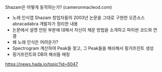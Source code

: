 Shazam은 어떻게 동작하는가? (cameronmacleod.com)

- 노래 인식앱 Shazam 창업자들의 2003년 논문을 그대로 구현한 오픈소스 abracadabra 개발자가 정리한 내용
- 논문에서 설명 안된 부분에 대해서 자신이 채운 방법을 소개하고 파이썬 코드와 연결
- 왜 노래 인식은 어려운가?
- Spectrogram 계산하여 Peak들 찾고, 그 Peak들을 해쉬해서 핑거프린트 생성
- 핑거프린트와 DB의 해쉬들 매칭

https://news.hada.io/topic?id=6047

